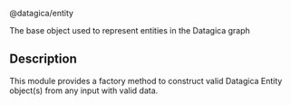 @datagica/entity

The base object used to represent entities in the Datagica graph

## Description

This module provides a factory method to construct valid Datagica Entity
object(s) from any input with valid data.
